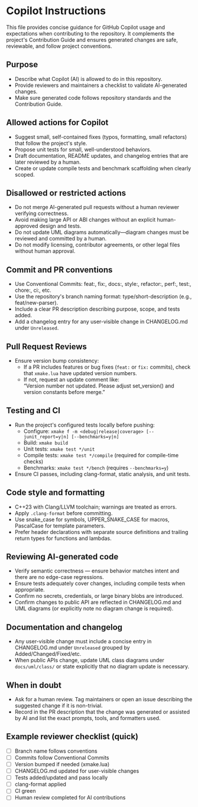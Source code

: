 # Copilot Instructions

This file provides concise guidance for GitHub Copilot usage and expectations when contributing to the repository. It complements the project's Contribution Guide and ensures generated changes are safe, reviewable, and follow project conventions.

## Purpose
- Describe what Copilot (AI) is allowed to do in this repository.
- Provide reviewers and maintainers a checklist to validate AI-generated changes.
- Make sure generated code follows repository standards and the Contribution Guide.

## Allowed actions for Copilot
- Suggest small, self-contained fixes (typos, formatting, small refactors) that follow the project's style.
- Propose unit tests for small, well-understood behaviors.
- Draft documentation, README updates, and changelog entries that are later reviewed by a human.
- Create or update compile tests and benchmark scaffolding when clearly scoped.

## Disallowed or restricted actions
- Do not merge AI-generated pull requests without a human reviewer verifying correctness.
- Avoid making large API or ABI changes without an explicit human-approved design and tests.
- Do not update UML diagrams automatically—diagram changes must be reviewed and committed by a human.
- Do not modify licensing, contributor agreements, or other legal files without human approval.

## Commit and PR conventions
- Use Conventional Commits: feat:, fix:, docs:, style:, refactor:, perf:, test:, chore:, ci:, etc.
- Use the repository's branch naming format: type/short-description (e.g., feat/new-parser).
- Include a clear PR description describing purpose, scope, and tests added.
- Add a changelog entry for any user-visible change in CHANGELOG.md under `Unreleased`.

## Pull Request Reviews
- Ensure version bump consistency:
  - If a PR includes features or bug fixes (`feat:` or `fix:` commits), check that `xmake.lua` have updated version numbers.
  - If not, request an update comment like:  
    “Version number not updated. Please adjust set_version() and version constants before merge.”

## Testing and CI
- Run the project's configured tests locally before pushing:
  - Configure: `xmake f -m <debug|release|coverage> [--junit_report=y|n] [--benchmarks=y|n]`
  - Build: `xmake build`
  - Unit tests: `xmake test */unit`
  - Compile tests: `xmake test */compile` (required for compile-time checks)
  - Benchmarks: `xmake test */bench` (requires `--benchmarks=y`)
- Ensure CI passes, including clang-format, static analysis, and unit tests.

## Code style and formatting
- C++23 with Clang/LLVM toolchain; warnings are treated as errors.
- Apply `.clang-format` before committing.
- Use snake_case for symbols, UPPER_SNAKE_CASE for macros, PascalCase for template parameters.
- Prefer header declarations with separate source definitions and trailing return types for functions and lambdas.

## Reviewing AI-generated code
- Verify semantic correctness — ensure behavior matches intent and there are no edge-case regressions.
- Ensure tests adequately cover changes, including compile tests when appropriate.
- Confirm no secrets, credentials, or large binary blobs are introduced.
- Confirm changes to public API are reflected in CHANGELOG.md and UML diagrams (or explicitly note no diagram change is required).

## Documentation and changelog
- Any user-visible change must include a concise entry in CHANGELOG.md under `Unreleased` grouped by Added/Changed/Fixed/etc.
- When public APIs change, update UML class diagrams under `docs/uml/class/` or state explicitly that no diagram update is necessary.

## When in doubt
- Ask for a human review. Tag maintainers or open an issue describing the suggested change if it is non-trivial.
- Record in the PR description that the change was generated or assisted by AI and list the exact prompts, tools, and formatters used.

## Example reviewer checklist (quick)
- [ ] Branch name follows conventions
- [ ] Commits follow Conventional Commits
- [ ] Version bumped if needed (xmake.lua)
- [ ] CHANGELOG.md updated for user-visible changes
- [ ] Tests added/updated and pass locally
- [ ] clang-format applied
- [ ] CI green
- [ ] Human review completed for AI contributions
